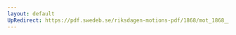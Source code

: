 ```yaml
---
layout: default
UpRedirect: https://pdf.swedeb.se/riksdagen-motions-pdf/1868/mot_1868__ak__00029/mot_1868__ak__00029_001.pdf
---
```

